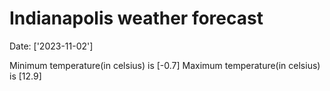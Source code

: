 # Indianapolis weather forecast 
Date: ['2023-11-02'] 

Minimum temperature(in celsius) is [-0.7] 
Maximum temperature(in celsius) is [12.9]
